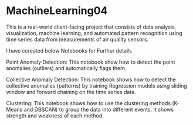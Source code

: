 # MachineLearning04

This is a real-world client-facing project that consists of data analysis, visualization, machine learning, and automated pattern recognition using time series data from measurements of air quality sensors.

I have ccreated below Notebooks for Furthur details

Point Anomaly Detection: This notebook show how to detect the point anomalies (outliers) and automatically flags them.

Collective Anomaly Detection: This notebook shows how to detect the collective anomalies (patterns) by training Regression models using sliding window and forward chaining on the time series data.

Clustering: This notebook shows how to use the clustering methods (K-Means and DBSCAN) to group the data into different events. It shows strength and weakness of each method.
